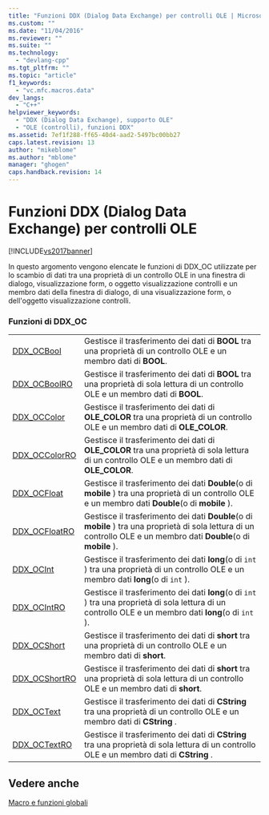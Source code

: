 ```yaml
---
title: "Funzioni DDX (Dialog Data Exchange) per controlli OLE | Microsoft Docs"
ms.custom: ""
ms.date: "11/04/2016"
ms.reviewer: ""
ms.suite: ""
ms.technology: 
  - "devlang-cpp"
ms.tgt_pltfrm: ""
ms.topic: "article"
f1_keywords: 
  - "vc.mfc.macros.data"
dev_langs: 
  - "C++"
helpviewer_keywords: 
  - "DDX (Dialog Data Exchange), supporto OLE"
  - "OLE (controlli), funzioni DDX"
ms.assetid: 7ef1f288-ff65-40d4-aad2-5497bc00bb27
caps.latest.revision: 13
author: "mikeblome"
ms.author: "mblome"
manager: "ghogen"
caps.handback.revision: 14
---
```

# Funzioni DDX (Dialog Data Exchange) per controlli OLE
[!INCLUDE[vs2017banner](../../assembler/inline/includes/vs2017banner.md)]

In questo argomento vengono elencate le funzioni di DDX\_OC utilizzate per lo scambio di dati tra una proprietà di un controllo OLE in una finestra di dialogo, visualizzazione form, o oggetto visualizzazione controlli e un membro dati della finestra di dialogo, di una visualizzazione form, o dell'oggetto visualizzazione controlli.  
  
### Funzioni di DDX\_OC  
  
|||  
|-|-|  
|[DDX\_OCBool](../Topic/DDX_OCBool.md)|Gestisce il trasferimento dei dati di **BOOL** tra una proprietà di un controllo OLE e un membro dati di **BOOL**.|  
|[DDX\_OCBoolRO](../Topic/DDX_OCBoolRO.md)|Gestisce il trasferimento dei dati di **BOOL** tra una proprietà di sola lettura di un controllo OLE e un membro dati di **BOOL**.|  
|[DDX\_OCColor](../Topic/DDX_OCColor.md)|Gestisce il trasferimento dei dati di **OLE\_COLOR** tra una proprietà di un controllo OLE e un membro dati di **OLE\_COLOR**.|  
|[DDX\_OCColorRO](../Topic/DDX_OCColorRO.md)|Gestisce il trasferimento dei dati di **OLE\_COLOR** tra una proprietà di sola lettura di un controllo OLE e un membro dati di **OLE\_COLOR**.|  
|[DDX\_OCFloat](../Topic/DDX_OCFloat.md)|Gestisce il trasferimento dei dati **Double**\(o di **mobile** \) tra una proprietà di un controllo OLE e un membro dati **Double**\(o di **mobile** \).|  
|[DDX\_OCFloatRO](../Topic/DDX_OCFloatRO.md)|Gestisce il trasferimento dei dati **Double**\(o di **mobile** \) tra una proprietà di sola lettura di un controllo OLE e un membro dati **Double**\(o di **mobile** \).|  
|[DDX\_OCInt](../Topic/DDX_OCInt.md)|Gestisce il trasferimento dei dati **long**\(o di `int` \) tra una proprietà di un controllo OLE e un membro dati **long**\(o di `int` \).|  
|[DDX\_OCIntRO](../Topic/DDX_OCIntRO.md)|Gestisce il trasferimento dei dati **long**\(o di `int` \) tra una proprietà di sola lettura di un controllo OLE e un membro dati **long**\(o di `int` \).|  
|[DDX\_OCShort](../Topic/DDX_OCShort.md)|Gestisce il trasferimento dei dati di **short** tra una proprietà di un controllo OLE e un membro dati di **short**.|  
|[DDX\_OCShortRO](../Topic/DDX_OCShortRO.md)|Gestisce il trasferimento dei dati di **short** tra una proprietà di sola lettura di un controllo OLE e un membro dati di **short**.|  
|[DDX\_OCText](../Topic/DDX_OCText.md)|Gestisce il trasferimento dei dati di **CString** tra una proprietà di un controllo OLE e un membro dati di **CString** .|  
|[DDX\_OCTextRO](../Topic/DDX_OCTextRO.md)|Gestisce il trasferimento dei dati di **CString** tra una proprietà di sola lettura di un controllo OLE e un membro dati di **CString** .|  
  
## Vedere anche  
 [Macro e funzioni globali](../../mfc/reference/mfc-macros-and-globals.md)